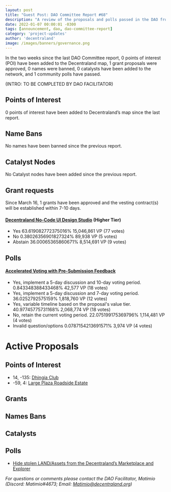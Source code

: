 ```yaml
---
layout: post
title: "Guest Post: DAO Committee Report #68"
description: "A review of the proposals and polls passed in the DAO from March 16 through March 31".
date: 2022-01-07 00:00:01 -0300
tags: [announcement, dao, dao-committee-report]
category: 'project-updates'
author: 'decentraland'
image: /images/banners/governance.png
---
```


In the two weeks since the last DAO Committee report, 0 points of interest (POI) have been added to the Decentraland map, 1 grant proposals were approved, 0 names were banned, 0 catalysts have been added to the network, and 1 community polls have passed.

(INTRO: TO BE COMPLETED BY DAO FACILITATOR)

## Points of Interest
0 points of interest have been added to Decentraland’s map since the last report.


## Name Bans

No names have been banned since the previous report.

## Catalyst Nodes
No Catalyst nodes have been added since the previous report.


## Grant requests
Since March 16, 1 grants have been approved and the vesting contract(s) will be established within 7-10 days.


#### [Decentraland No-Code UI Design Studio](https://governance.decentraland.org/proposal/?id=578d3d3e-9fd2-48cb-bea3-ddc6fb5ab1dd) (Higher Tier)

* Yes 63.619082772375016% 15,046,861 VP (77 votes)
* No 0.38026356901827324% 89,938 VP (5 votes)
* Abstain 36.00065365860671% 8,514,691 VP (9 votes)


## Polls

#### [Accelerated Voting with Pre-Submission Feedback](https://governance.decentraland.org/proposal/?id=1b94e748-cd59-4349-82a3-7fdaa1717e7d)

* Yes, implement a 5-day discussion and 10-day voting period. 0.843348388433468% 42,577 VP (18 votes)
* Yes, implement a 5-day discussion and 7-day voting period. 36.0252792575159% 1,818,760 VP (12 votes)
* Yes, variable timeline based on the proposal&#39;s value tier. 40.97745775731168% 2,068,774 VP (18 votes)
* No, retain the current voting period. 22.075199175369796% 1,114,481 VP (4 votes)
* Invalid question/options 0.0787154213691571% 3,974 VP (4 votes)



# Active Proposals

## Points of Interest

* 14, -135: [Dhingia Club](https://governance.decentraland.org/proposal/?id=43d02ccb-730f-48f1-ad10-8742b0749f88)
* -59, 4: [Large Plaza Roadside Estate](https://governance.decentraland.org/proposal/?id=10f97412-6c77-4c34-83cd-db8e3fa77fcb)

## Grants


## Names Bans


## Catalysts


## Polls

* [Hide stolen LAND/Assets from the Decentraland’s Marketplace and Explorer](https://governance.decentraland.org/proposal/?id=052380ff-1dd7-4354-abc2-725adc2cba1b)

*For questions or comments please contact the DAO Facilitator, Matimio (Discord: Matimio#4673; Email: [Matimio@decentraland.org](mailto:Matimio@decentraland.org))*